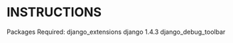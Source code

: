 INSTRUCTIONS
===================

Packages Required:
django_extensions
django 1.4.3
django_debug_toolbar
